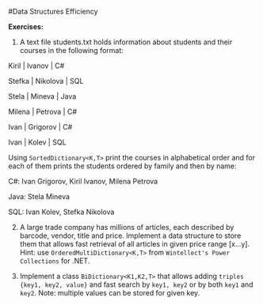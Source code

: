 #Data Structures Efficiency

**Exercises:**

01. A text file students.txt holds information about students and their courses in the following format:

  Kiril  | Ivanov   | C#

  Stefka | Nikolova | SQL
  
  Stela  | Mineva   | Java
  
  Milena | Petrova  | C#
  
  Ivan   | Grigorov | C#
  
  Ivan   | Kolev    | SQL

  Using ``SortedDictionary<K,T>`` print the courses in alphabetical order and for each of them prints the students ordered by family and then by name:

  C#: Ivan Grigorov, Kiril Ivanov, Milena Petrova
  
  Java: Stela Mineva
  
  SQL: Ivan Kolev, Stefka Nikolova

02. A large trade company has millions of articles, each described by barcode, vendor, title and price. Implement a data structure to store them that allows fast retrieval of all articles in given price range [x…y]. Hint: use ``OrderedMultiDictionary<K,T>`` from ``Wintellect's Power Collections`` for .NET. 

03. Implement a class ``BiDictionary<K1,K2,T>`` that allows adding ``triples {key1, key2, value}`` and fast search by ``key1, key2`` or by both ``key1`` and ``key2``. 
  Note: multiple values can be stored for given key.
